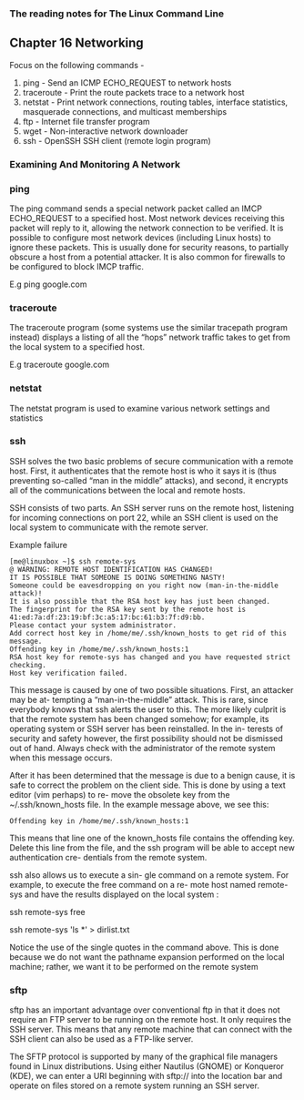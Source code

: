 ### The reading notes for The Linux Command Line


## Chapter 16 Networking
Focus on the following commands - 
1. ping - Send an ICMP ECHO_REQUEST to network hosts
2. traceroute - Print the route packets trace to a network host
3. netstat - Print network connections, routing tables, interface statistics, masquerade connections, and multicast memberships
4. ftp - Internet file transfer program
5. wget - Non-interactive network downloader
6. ssh - OpenSSH SSH client (remote login program)
### Examining And Monitoring A Network
### ping
The ping command sends a special network packet called an IMCP ECHO_REQUEST to a specified host. Most network devices receiving
this packet will reply to it, allowing the network connection to be verified. It is possible to configure most network devices (including Linux hosts) to ignore these packets. This is usually done for security reasons, to partially obscure
a host from a potential attacker. It is also common for firewalls to be configured to block IMCP traffic.

E.g ping google.com

### traceroute
The traceroute program (some systems use the similar tracepath program instead) displays a listing of all the “hops” network traffic takes to get from the local system to a specified host.

E.g traceroute google.com

### netstat
The netstat program is used to examine various network settings and statistics

### ssh
SSH solves the two basic problems of secure communication with a remote host. First, it authenticates that the remote host is who it says it is (thus preventing so-called “man in the middle” attacks), and second, it encrypts all of the communications between the local and remote hosts.

SSH consists of two parts. An SSH server runs on the remote host, listening for incoming connections on port 22, while an SSH client is used on the local system to communicate with the remote server.

Example failure
```
[me@linuxbox ~]$ ssh remote-sys 
@ WARNING: REMOTE HOST IDENTIFICATION HAS CHANGED! 
IT IS POSSIBLE THAT SOMEONE IS DOING SOMETHING NASTY!
Someone could be eavesdropping on you right now (man-in-the-middle attack)!
It is also possible that the RSA host key has just been changed.
The fingerprint for the RSA key sent by the remote host is 41:ed:7a:df:23:19:bf:3c:a5:17:bc:61:b3:7f:d9:bb.
Please contact your system administrator.
Add correct host key in /home/me/.ssh/known_hosts to get rid of this message.
Offending key in /home/me/.ssh/known_hosts:1
RSA host key for remote-sys has changed and you have requested strict checking.
Host key verification failed.
```
This message is caused by one of two possible situations. First, an attacker may be at- tempting a “man-in-the-middle” attack. This is rare, since everybody knows that ssh alerts the user to this. The more likely culprit is that the remote system has been changed somehow; for example, its operating system or SSH server has been reinstalled. In the in- terests of security and safety however, the first possibility should not be dismissed out of hand. Always check with the administrator of the remote system when this message occurs.

After it has been determined that the message is due to a benign cause, it is safe to correct the problem on the client side. This is done by using a text editor (vim perhaps) to re- move the obsolete key from the ~/.ssh/known_hosts file. In the example message above, we see this:

`Offending key in /home/me/.ssh/known_hosts:1`

This means that line one of the known_hosts file contains the offending key. Delete this line from the file, and the ssh program will be able to accept new authentication cre- dentials from the remote system.

ssh also allows us to execute a sin- gle command on a remote system. For example, to execute the free command on a re- mote host named remote-sys and have the results displayed on the local system :

ssh remote-sys free

ssh remote-sys 'ls *' > dirlist.txt

Notice the use of the single quotes in the command above. This is done because we do not want the pathname expansion performed on the local machine; rather, we want it to be performed on the remote system

### sftp
sftp has an important advantage over conventional ftp in that it does not require an FTP server to be running on the remote host. It only requires the SSH server. This means that any remote machine that can connect with the SSH client can also be used as a FTP-like server.

The SFTP protocol is supported by many of the graphical file managers found in Linux distributions. Using either Nautilus (GNOME) or Konqueror (KDE), we can enter a URI beginning with sftp:// into the location bar and operate on files stored on a remote system running an SSH server.

